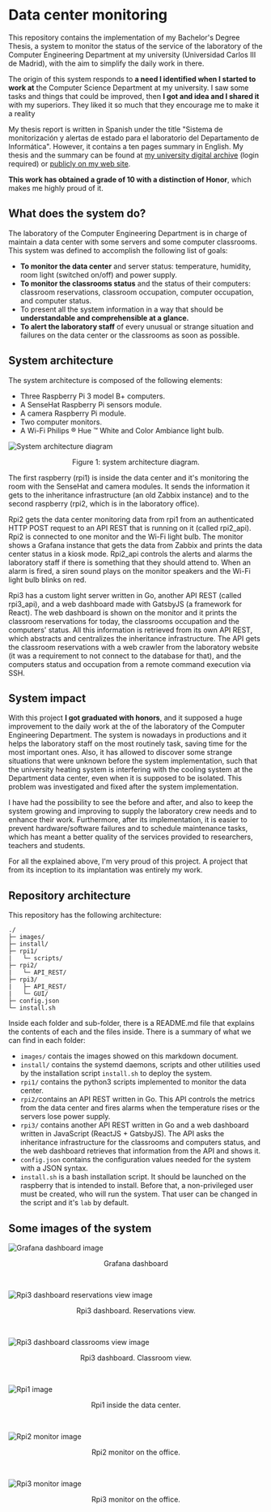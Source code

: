 # Data center monitoring
This repository contains the implementation of my Bachelor's Degree Thesis, a system to monitor the status of the service of the laboratory of the Computer Engineering Department at my university (Universidad Carlos III de Madrid), with the aim to simplify the daily work in there.

The origin of this system responds to **a need I identified when I started to work at** the Computer Science Department at my university. I saw some tasks and things that could be improved, then **I got and idea and I shared it** with my superiors. They liked it so much that they encourage me to make it a reality

My thesis report is written in Spanish under the title "Sistema de monitorización y alertas de estado para el laboratorio del Departamento de Informática". However, it contains a ten pages summary in English. My thesis and the summary can be found at [my university digital archive](https://e-archivo.uc3m.es) (login required) or [publicly on my web site](https://aalonso.eu/documents/TFG_Aitor_Alonso_Nuñez.pdf).

**This work has obtained a grade of 10 with a distinction of Honor**, which makes me highly proud of it.

## What does the system do?
The laboratory of the Computer Engineering Department is in charge of maintain a data center with some servers and some computer classrooms. This system was defined to accomplish the following list of goals:

* **To monitor the data center** and server status: temperature, humidity, room light (switched on/off) and power supply.
* **To monitor the classrooms status** and the status of their computers: classroom reservations, classroom occupation, computer occupation, and computer status.
* To present all the system information in a way that should be **understandable and comprehensible at a glance.**
* **To alert the laboratory staff** of every unusual or strange situation and failures on the data center or the classrooms as soon as possible.

## System architecture
The system architecture is composed of the following elements:

* Three Raspberry Pi 3 model B+ computers.
* A SenseHat Raspberry Pi sensors module.
* A camera Raspberry Pi module.
* Two computer monitors.
* A Wi-Fi Philips &reg; Hue &trade; White and Color Ambiance light bulb.

![System architecture diagram](images/system_arch.png)
<p align="center">
Figure 1: system architecture diagram.
</p>

The first raspberry (rpi1) is inside the data center and it's monitoring the room with the SenseHat and camera modules. It sends the information it gets to the inheritance infrastructure (an old Zabbix instance) and to the second raspberry (rpi2, which is in the laboratory office).

Rpi2 gets the data center monitoring data from rpi1 from an authenticated HTTP POST request to an API REST that is running on it (called rpi2_api). Rpi2 is connected to one monitor and the Wi-Fi light bulb. The monitor shows a Grafana instance that gets the data from Zabbix and prints the data center status in a kiosk mode. Rpi2_api controls the alerts and alarms the laboratory staff if there is something that they should attend to. When an alarm is fired, a siren sound plays on the monitor speakers and the Wi-Fi light bulb blinks on red.

Rpi3 has a custom light server written in Go, another API REST (called rpi3_api), and a web dashboard made with GatsbyJS (a framework for React). The web dashboard is shown on the monitor and it prints the classroom reservations for today, the classrooms occupation and the computers' status. All this information is retrieved from its own API REST, which abstracts and centralizes the inheritance infrastructure. The API gets the classroom reservations with a web crawler from the laboratory website (it was a requirement to not connect to the database for that), and the computers status and occupation from a remote command execution via SSH.

## System impact
With this project **I got graduated with honors**, and it supposed a huge improvement to the daily work at the of the laboratory of the Computer Engineering Department. The system is nowadays in productions and it helps the laboratory staff on the most routinely task, saving time for the most important ones. Also, it has allowed to discover some strange situations that were unknown before the system implementation, such that the university heating system is interfering with the cooling system at the Department data center, even when it is supposed to be isolated. This problem was investigated and fixed after the system implementation.

I have had the possibility to see the before and after, and also to keep the system growing and improving to supply the laboratory crew needs and to enhance their work. Furthermore, after its implementation, it is easier to prevent hardware/software failures and to schedule maintenance tasks, which has meant a better quality of the services provided to researchers, teachers and students.

For all the explained above, I'm very proud of this project. A project that from its inception to its implantation was entirely my work.


## Repository architecture
This repository has the following architecture:
```
./
├─ images/
├─ install/
├─ rpi1/
|   └─ scripts/
├─ rpi2/
|   └─ API_REST/
├─ rpi3/
|   ├─ API_REST/
|   └─ GUI/
├─ config.json
└─ install.sh
```
Inside each folder and sub-folder, there is a README.md file that explains the contents of each and the files inside. There is a summary of what we can find in each folder:

* `images/` contais the images showed on this markdown document.
* `install/` contains the systemd daemons, scripts and other utilities used by the installation script `install.sh` to deploy the system.
* `rpi1/` contains the python3 scripts implemented to monitor the data center.
* `rpi2/`contains an API REST written in Go. This API controls the metrics from the data center and fires alarms when the temperature rises or the servers lose power supply.
* `rpi3/` contains another API REST written in Go and a web dashboard written in JavaScript (ReactJS + GatsbyJS). The API asks the inheritance infrastructure for the classrooms and computers status, and the web dashboard retrieves that information from the API and shows it.
* `config.json` contains the configuration values needed for the system with a JSON syntax.
* `install.sh` is a bash installation script. It should be launched on the raspberry that is intended to install. Before that, a non-privileged user must be created, who will run the system. That user can be changed in the script and it's `lab` by default.

## Some images of the system

![Grafana dashboard image](images/grafana.png)
<p align="center">Grafana dashboard</p><br/>

![Rpi3 dashboard reservations view image](images/rpi3_gui_reservations.png)
<p align="center">Rpi3 dashboard. Reservations view.</p><br/>

![Rpi3 dashboard classrooms view image](images/rpi3_gui_classrooms.png)
<p align="center">Rpi3 dashboard. Classroom view.</p><br/>

![Rpi1 image](images/rpi1.jpg)
<p align="center">Rpi1 inside the data center.</p><br/>

![Rpi2 monitor image](images/rpi2.jpg)
<p align="center">Rpi2 monitor on the office.</p><br/>

![Rpi3 monitor image](images/rpi3.jpg)
<p align="center">Rpi3 monitor on the office.</p>
